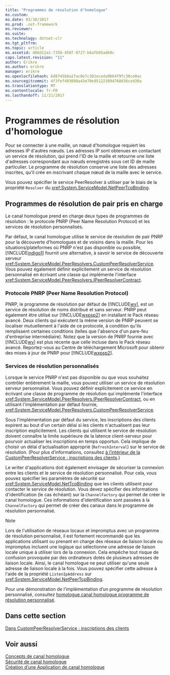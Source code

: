 ```yaml
---
title: "Programmes de résolution d'homologue"
ms.custom: 
ms.date: 03/30/2017
ms.prod: .net-framework
ms.reviewer: 
ms.suite: 
ms.technology: dotnet-clr
ms.tgt_pltfrm: 
ms.topic: article
ms.assetid: d86d12a1-7358-450f-9727-b6afb95adb9c
caps.latest.revision: "11"
author: Erikre
ms.author: erikre
manager: erikre
ms.openlocfilehash: 6d8745b8a27ac0e7c301eceda9664f9fc30ce0ac
ms.sourcegitcommit: 4f3fef493080a43e70e951223894768d36ce430a
ms.translationtype: MT
ms.contentlocale: fr-FR
ms.lasthandoff: 11/21/2017
---
```

# <a name="peer-resolvers"></a>Programmes de résolution d'homologue
Pour se connecter à une maille, un nœud d'homologue requiert les adresses IP d'autres nœuds. Les adresses IP sont obtenues en contactant un service de résolution, qui prend l'ID de la maille et retourne une liste d'adresses correspondant aux nœuds enregistrés sous cet ID de maille particulier. Le programme de résolution conserve une liste des adresses inscrites, qu'il crée en inscrivant chaque nœud de la maille avec le service.  
  
 Vous pouvez spécifier le service PeerResolver à utiliser par le biais de la propriété `Resolver` du <xref:System.ServiceModel.NetPeerTcpBinding>.  
  
## <a name="supported-peer-resolvers"></a>Programmes de résolution de pair pris en charge  
 Le canal homologue prend en charge deux types de programmes de résolution : le protocole PNRP (Peer Name Resolution Protocol) et les services de résolution personnalisés.  
  
 Par défaut, le canal homologue utilise le service de résolution de pair PNRP pour la découverte d'homologues et de voisins dans la maille. Pour les situations/plateformes où PNRP n'est pas disponible ou possible, [!INCLUDE[indigo1](../../../../includes/indigo1-md.md)] fournit une alternative, à savoir le service de découverte serveur <xref:System.ServiceModel.PeerResolvers.CustomPeerResolverService>. Vous pouvez également définir explicitement un service de résolution personnalisé en écrivant une classe qui implémente l'interface <xref:System.ServiceModel.PeerResolvers.IPeerResolverContract>.  
  
### <a name="peer-name-resolution-protocol-pnrp"></a>Protocole PNRP (Peer Name Resolution Protocol)  
 PNRP, le programme de résolution par défaut de [!INCLUDE[wv](../../../../includes/wv-md.md)], est un service de résolution de noms distribué et sans serveur. PNRP peut également être utilisé sur [!INCLUDE[wxpsp2](../../../../includes/wxpsp2-md.md)] en installant le Pack réseau avancé. Deux clients qui exécutent la même version de PNRP peuvent se localiser mutuellement à l'aide de ce protocole, à condition qu'ils remplissent certaines conditions (telles que l'absence d'un pare-feu d'entreprise intermédiaire). Notez que la version de PNRP fournie avec [!INCLUDE[wv](../../../../includes/wv-md.md)] est plus récente que celle incluse dans le Pack réseau avancé. Reportez-vous au Centre de téléchargement Microsoft pour obtenir des mises à jour de PNRP pour [!INCLUDE[wxpsp2](../../../../includes/wxpsp2-md.md)].  
  
### <a name="custom-resolver-services"></a>Services de résolution personnalisés  
 Lorsque le service PNRP n'est pas disponible ou que vous souhaitez contrôler entièrement la maille, vous pouvez utiliser un service de résolution serveur personnalisé. Vous pouvez définir explicitement ce service en écrivant une classe de programme de résolution qui implémente l'interface <xref:System.ServiceModel.PeerResolvers.IPeerResolverContract>, ou en utilisant l'implémentation par défaut fournie, <xref:System.ServiceModel.PeerResolvers.CustomPeerResolverService>.  
  
 Sous l'implémentation par défaut du service, les inscriptions des clients expirent au bout d'un certain délai si les clients n'actualisent pas leur inscription explicitement. Les clients qui utilisent le service de résolution doivent connaître la limite supérieure de la latence client-serveur pour pourvoir actualiser les inscriptions en temps opportun. Cela implique de choisir un délai d'actualisation approprié (`RefreshInterval`) sur le service de résolution. (Pour plus d’informations, consultez [à l’intérieur de la CustomPeerResolverService : inscriptions des clients](../../../../docs/framework/wcf/feature-details/inside-the-custompeerresolverservice-client-registrations.md).)  
  
 Le writer d'applications doit également envisager de sécuriser la connexion entre les clients et le service de résolution personnalisé. Pour cela, vous pouvez spécifier les paramètres de sécurité sur <xref:System.ServiceModel.NetTcpBinding> que les clients utilisent pour contacter le service de résolution. Vous devez spécifier des informations d'identification (le cas échéant) sur la `ChannelFactory` qui permet de créer le canal homologue. Ces informations d'identification sont passées à la `ChannelFactory` qui permet de créer des canaux dans le programme de résolution personnalisé.  
  
> [!NOTE]
>  Lors de l'utilisation de réseaux locaux et impromptus avec un programme de résolution personnalisé, il est fortement recommandé que les applications utilisant ou prenant en charge des réseaux de liaison locale ou impromptus incluent une logique qui sélectionne une adresse de liaison locale unique à utiliser lors de la connexion. Cela empêche tout risque de confusion provoquée par des ordinateurs dotés de plusieurs adresses de liaison locale. Ainsi, le canal homologue ne peut utiliser qu'une seule adresse de liaison locale à la fois. Vous pouvez spécifier cette adresse à l'aide de la propriété `ListenIpAddress` sur <xref:System.ServiceModel.NetPeerTcpBinding>.  
  
 Pour une démonstration de l’implémentation d’un programme de résolution personnalisé, consultez [homologue canal homologue programme de résolution personnalisé](http://msdn.microsoft.com/en-us/5b75a2bb-7ff1-4a14-abe7-3debf0537d23).  
  
## <a name="in-this-section"></a>Dans cette section  
 [Dans CustomPeerResolverService : inscriptions des clients](../../../../docs/framework/wcf/feature-details/inside-the-custompeerresolverservice-client-registrations.md)  
  
## <a name="see-also"></a>Voir aussi  
 [Concepts de canal homologue](../../../../docs/framework/wcf/feature-details/peer-channel-concepts.md)  
 [Sécurité de canal homologue](../../../../docs/framework/wcf/feature-details/peer-channel-security.md)  
 [Création d’une Application de canal homologue](../../../../docs/framework/wcf/feature-details/building-a-peer-channel-application.md)
